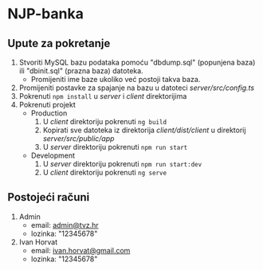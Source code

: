# NJP-banka

## Upute za pokretanje

1. Stvoriti MySQL bazu podataka pomoću "dbdump.sql" (popunjena baza) ili "dbinit.sql" (prazna baza) datoteka.
    + Promijeniti ime baze ukoliko već postoji takva baza.
2. Promijeniti postavke za spajanje na bazu u datoteci *server/src/config.ts*
3. Pokrenuti `npm install` u *server* i *client* direktorijima
4. Pokrenuti projekt
    + Production
        1. U *client* direktoriju pokrenuti `ng build`
        2. Kopirati sve datoteka iz direktorija *client/dist/client* u direktorij *server/src/public/app*
        3. U *server* direktoriju pokrenuti `npm run start`
    + Development
        1. U *server* direktoriju pokrenuti `npm run start:dev`
        2. U *client* direktoriju pokrenuti `ng serve`
        
## Postojeći računi
1. Admin
    + email: admin@tvz.hr
    + lozinka: "12345678"
2. Ivan Horvat
    + email: ivan.horvat@gmail.com
    + lozinka: "12345678"
